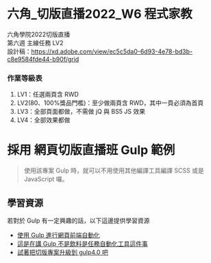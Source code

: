 # 六角_切版直播2022_W6 程式家教
六角學院2022切版直播<br>
第六週 主線任務 LV2<br>
設計稿：https://xd.adobe.com/view/ec5c5da0-6d93-4e78-bd3b-c8e9584fde44-b90f/grid <br>

<h3><strong>作業等級表</strong></h3>
<ol><li>LV1：任選兩頁含 RWD</li><li>LV2(80、100%獎品門檻)：至少做兩頁含 RWD，其中一頁必須為首頁</li><li>LV3：全部頁面都做，不需做 jQ 與 BS5 JS 效果</li><li>LV4：全部效果都做</li></ol>


# 採用 網頁切版直播班 Gulp 範例

> 使用該專案 Gulp 時，就可以不用使用其他編譯工具編譯 SCSS 或是 JavaScript 囉。

## 學習資源

若對於 Gulp 有一定興趣的話，以下這邊提供學習資源

- [使用 Gulp 進行網頁前端自動化](https://courses.hexschool.com/p/gulp)
- [這是在講 Gulp 不是飲料是任務自動化工具這件事](https://hsiangfeng.github.io/tags/%E9%80%99%E6%98%AF%E5%9C%A8%E8%AC%9B-Gulp-%E4%B8%8D%E6%98%AF%E9%A3%B2%E6%96%99%E6%98%AF%E4%BB%BB%E5%8B%99%E8%87%AA%E5%8B%95%E5%8C%96%E5%B7%A5%E5%85%B7%E9%80%99%E4%BB%B6%E4%BA%8B/page/2/)
- [試著把切版專案升級到 gulp4.0 吧](https://ithelp.ithome.com.tw/users/20104132/ironman/2921)
